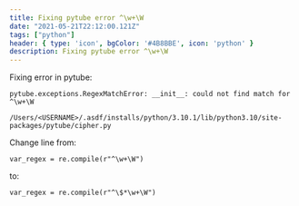 ```yaml
---
title: Fixing pytube error ^\w+\W
date: "2021-05-21T22:12:00.121Z"
tags: ["python"]
header: { type: 'icon', bgColor: '#4B8BBE', icon: 'python' }
description: Fixing pytube error ^\w+\W
---
```


Fixing error in pytube:
```
pytube.exceptions.RegexMatchError: __init__: could not find match for ^\w+\W
```

```
/Users/<USERNAME>/.asdf/installs/python/3.10.1/lib/python3.10/site-packages/pytube/cipher.py
```

Change line from:
```
var_regex = re.compile(r"^\w+\W")
```

to:
```
var_regex = re.compile(r"^\$*\w+\W")
```
